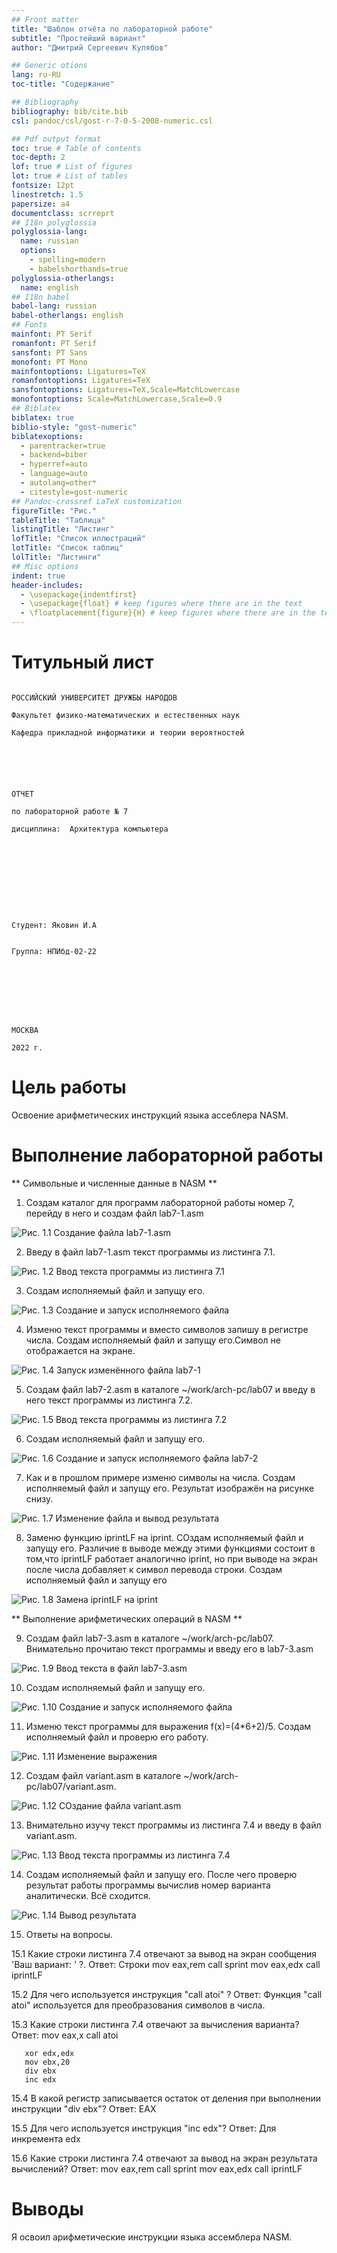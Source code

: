```yaml
---
## Front matter
title: "Шаблон отчёта по лабораторной работе"
subtitle: "Простейший вариант"
author: "Дмитрий Сергеевич Кулябов"

## Generic otions
lang: ru-RU
toc-title: "Содержание"

## Bibliography
bibliography: bib/cite.bib
csl: pandoc/csl/gost-r-7-0-5-2008-numeric.csl

## Pdf output format
toc: true # Table of contents
toc-depth: 2
lof: true # List of figures
lot: true # List of tables
fontsize: 12pt
linestretch: 1.5
papersize: a4
documentclass: scrreprt
## I18n polyglossia
polyglossia-lang:
  name: russian
  options:
	- spelling=modern
	- babelshorthands=true
polyglossia-otherlangs:
  name: english
## I18n babel
babel-lang: russian
babel-otherlangs: english
## Fonts
mainfont: PT Serif
romanfont: PT Serif
sansfont: PT Sans
monofont: PT Mono
mainfontoptions: Ligatures=TeX
romanfontoptions: Ligatures=TeX
sansfontoptions: Ligatures=TeX,Scale=MatchLowercase
monofontoptions: Scale=MatchLowercase,Scale=0.9
## Biblatex
biblatex: true
biblio-style: "gost-numeric"
biblatexoptions:
  - parentracker=true
  - backend=biber
  - hyperref=auto
  - language=auto
  - autolang=other*
  - citestyle=gost-numeric
## Pandoc-crossref LaTeX customization
figureTitle: "Рис."
tableTitle: "Таблица"
listingTitle: "Листинг"
lofTitle: "Список иллюстраций"
lotTitle: "Список таблиц"
lolTitle: "Листинги"
## Misc options
indent: true
header-includes:
  - \usepackage{indentfirst}
  - \usepackage{float} # keep figures where there are in the text
  - \floatplacement{figure}{H} # keep figures where there are in the text
---
```

# Титульный лист
                                                                                                  РОССИЙСКИЙ УНИВЕРСИТЕТ ДРУЖБЫ НАРОДОВ
                                                                                              Факультет физико-математических и естественных наук
                                                                                              Кафедра прикладной информатики и теории вероятностей





                                                                                                                   ОТЧЕТ 
                                                                                                           по лабораторной работе № 7
                                                                                                      дисциплина:  Архитектура компьютера	 









                                                                                                                               Студент: Яковин И.А                      

	                                                                                                                       Группа: НПИбд-02-22







                                                                                                                   МОСКВА
                                                                                                                   2022 г.
# Цель работы

Освоение арифметических инструкций языка ассеблера NASM.

# Выполнение лабораторной работы

** Символьные и численные данные в NASM **

1. Создам каталог для программ лабораторной работы номер 7, перейду в него и создам файл lab7-1.asm

![Рис. 1.1 Создание файла lab7-1.asm](https://github.com/Florikan2/study_2022-2023_arh-pc/blob/master/labs/lab07/report/image/1.%20%D0%A1%D0%BE%D0%B7%D0%B4%D0%B0%D0%BD%D0%B8%D0%B5%20%D0%BA%D0%B0%D1%82%D0%B0%D0%BB%D0%BE%D0%B3%D0%B0%20.png)


2. Введу в файл lab7-1.asm текст программы из листинга 7.1.

![Рис. 1.2 Ввод текста программы из листинга 7.1](https://github.com/Florikan2/study_2022-2023_arh-pc/blob/master/labs/lab07/report/image/2.%20%D0%92%D0%B2%D0%BE%D0%B4%20%D1%82%D0%B5%D0%BA%D1%81%D1%82%D0%B0.png)

3. Создам исполняемый файл и запущу его.

![Рис. 1.3 Создание и запуск исполняемого файла](https://github.com/Florikan2/study_2022-2023_arh-pc/blob/master/labs/lab07/report/image/3.%20%D0%A1%D0%BE%D0%B7%D0%B4%D0%B0%D0%BD%D0%B8%D0%B5%20%D0%B8%20%D0%B7%D0%B0%D0%BF%D1%83%D1%81%D0%BA.png)


4. Изменю текст программы и вместо символов запишу в регистре числа. Создам исполняемый файл и запущу его.Символ не отображается на экране.

![Рис. 1.4 Запуск изменённого файла lab7-1](https://github.com/Florikan2/study_2022-2023_arh-pc/blob/master/labs/lab07/report/image/4.%20%D0%B8%D0%B7%D0%BC%D0%B5%D0%BD%D0%B5%D0%BD%D0%B8%D1%8F%20%D1%81%20%D0%BE%D1%82%D0%BE%D0%B1%D1%80%D0%B0%D0%B6%D0%B5%D0%BD%D0%B8%D0%B5%D0%BC.png)


5. Создам файл lab7-2.asm в каталоге ~/work/arch-pc/lab07 и введу в него текст программы из листинга 7.2.

![Рис. 1.5 Ввод текста программы из листинга 7.2](https://github.com/Florikan2/study_2022-2023_arh-pc/blob/master/labs/lab07/report/image/5.%20%D0%92%D0%B2%D0%BE%D0%B4%20%D0%BB%D0%B8%D1%81%D1%82%D0%B8%D0%BD%D0%B3%D0%B0%207.2.png)


6. Создам исполняемый файл и запущу его.

![Рис. 1.6 Создание и запуск исполняемого файла lab7-2](https://github.com/Florikan2/study_2022-2023_arh-pc/blob/master/labs/lab07/report/image/6.%20%D0%A1%D0%BE%D0%B7%D0%B4%D0%B0%D0%BD%D0%B8%D0%B5%20%D0%B8%20%D0%B7%D0%B0%D0%BF%D1%83%D1%81%D0%BA.png)


7. Как и в прошлом примере изменю символы на числа. Создам исполняемый файл и запущу его. Результат изображён на рисунке снизу.

![Рис. 1.7 Изменение файла и вывод результата](https://github.com/Florikan2/study_2022-2023_arh-pc/blob/master/labs/lab07/report/image/7.%20%D0%98%D0%B7%D0%BC%D0%B5%D0%BD%D0%B5%D0%BD%D0%B8%D1%8F.png)


8. Заменю функцию iprintLF на iprint. СОздам исполняемый файл и запущу его. Различие в выводе между этими функциями состоит в том,что iprintLF работает аналогично iprint, но при выводе на экран после числа добавляет к символ перевода строки. Cоздам исполняемый файл и запущу его

![Рис. 1.8 Замена iprintLF на iprint](https://github.com/Florikan2/study_2022-2023_arh-pc/blob/master/labs/lab07/report/image/8.%20iprint.png)


** Выполнение арифметических операций в NASM **

9. Создам файл lab7-3.asm в каталоге ~/work/arch-pc/lab07. Внимательно прочитаю текст программы и введу его в lab7-3.asm

![Рис. 1.9 Ввод текста в файл lab7-3.asm](https://github.com/Florikan2/study_2022-2023_arh-pc/blob/master/labs/lab07/report/image/9.%20%D0%9B%D0%B8%D1%81%D1%82%D0%B8%D0%BD%D0%B3%207.3.png)


10. Создам исполняемый файл и запущу его.

![Рис. 1.10 Создание и запуск исполняемого файла](https://github.com/Florikan2/study_2022-2023_arh-pc/blob/master/labs/lab07/report/image/10.%20%D0%97%D0%B0%D0%BF%D1%83%D1%81%D0%BA%20%D0%B0%D1%80%20%D1%83%D1%80.png)


11. Изменю текст программы для выражения f(x)=(4*6+2)/5. Создам исполняемый файл и проверю его работу.

![Рис. 1.11 Изменение выражения](https://github.com/Florikan2/study_2022-2023_arh-pc/blob/master/labs/lab07/report/image/11.%20%D0%94%D1%80%D1%83%D0%B3%D0%BE%D0%B5%20%D1%83%D1%80%D0%B0%D0%B2%D0%BD%D0%B5%D0%BD%D0%B8%D0%B5.png)


12. Создам файл variant.asm в каталоге ~/work/arch-pc/lab07/variant.asm.

![Рис. 1.12 СОздание файла variant.asm](https://github.com/Florikan2/study_2022-2023_arh-pc/blob/master/labs/lab07/report/image/12.%20%D0%A1%D0%BE%D0%B7%D0%B4%D0%B0%D0%BD%D0%B8%D0%B5%20variant.asm.png)


13. Внимательно изучу текст программы из листинга 7.4 и введу в файл variant.asm.

![Рис. 1.13 Ввод текста программы из листинга 7.4](https://github.com/Florikan2/study_2022-2023_arh-pc/blob/master/labs/lab07/report/image/13.%20%D0%92%D0%B2%D0%BE%D0%B4%20%D0%BB%D0%B8%D1%81%D1%82%D0%B8%D0%BD%D0%B3%D0%B0%207.4.png)


14. Создам исполняемый файл и запущу его. После чего проверю результат работы программы вычислив номер варианта аналитически. Всё сходится.

![Рис. 1.14 Вывод результата](https://github.com/Florikan2/study_2022-2023_arh-pc/blob/master/labs/lab07/report/image/14.%20%D0%A4%D0%B8%D0%BD%D0%B8%D1%88.png)


15. Ответы на вопросы.

15.1 Какие строки листинга 7.4 отвечают за вывод на экран сообщения 'Ваш вариант: ' ?.
Ответ: Строки mov eax,rem
              call sprint
              mov eax,edx
              call iprintLF
              
15.2 Для чего используется инструкция "call atoi" ?
Ответ: Функция "call atoi" используется для преобразования символов в числа.

15.3 Какие строки листинга 7.4 отвечают за вычисления варианта?
Ответ: mov eax,x
       call atoi
       
       xor edx,edx
       mov ebx,20
       div ebx
       inc edx
       
15.4 В какой регистр записывается остаток от деления при выполнении инструкции "div ebx"?
Ответ: EAX

15.5 Для чего используется инструкция "inc edx"?
Ответ: Для инкремента edx

15.6 Какие строки листинга 7.4 отвечают за вывод на экран результата вычислений? 
Ответ: mov eax,rem
       call sprint
       mov eax,edx
       call iprintLF

# Выводы
Я освоил арифметические инструкции языка ассемблера NASM.

